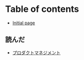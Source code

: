# Table of contents

* [Initial page](README.md)

## 読んだ

* [プロダクトマネジメント](nda/purodakutomanejimento.md)

